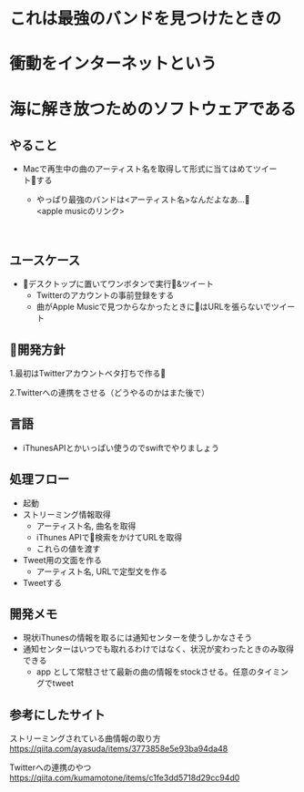 # これは最強のバンドを見つけたときの
# **衝動**をインターネットという
# 海に解き放つためのソフトウェアである

## やること
* Macで再生中の曲のアーティスト名を取得して形式に当てはめてツイートする

  * やっぱり最強のバンドは<アーティスト名>なんだよなあ...<br><apple musicのリンク>
<br>

## ユースケース
* デスクトップに置いてワンボタンで実行&ツイート
  * Twitterのアカウントの事前登録をする
  * 曲がApple Musicで見つからなかったときにはURLを張らないでツイート

## 開発方針
1.最初はTwitterアカウントベタ打ちで作る

2.Twitterへの連携をさせる（どうやるのかはまた後で）

## 言語
* iThunesAPIとかいっぱい使うのでswiftでやりましょう

## 処理フロー
* 起動
* ストリーミング情報取得
  * アーティスト名, 曲名を取得
  * iThunes APIで検索をかけてURLを取得
  * これらの値を渡す
* Tweet用の文面を作る
  * アーティスト名, URLで定型文を作る
* Tweetする

## 開発メモ
* 現状iThunesの情報を取るには通知センターを使うしかなさそう
* 通知センターはいつでも取れるわけではなく、状況が変わったときのみ取得できる
    * app として常駐させて最新の曲の情報をstockさせる。任意のタイミングでtweet

## 参考にしたサイト
ストリーミングされている曲情報の取り方
https://qiita.com/ayasuda/items/3773858e5e93ba94da48

Twitterへの連携のやつ
https://qiita.com/kumamotone/items/c1fe3dd5718d29cc94d0

